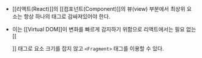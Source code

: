 - [[리액트(React)]]의 [[컴포넌트(Component)]]의 뷰(view) 부분에서 최상위 요소는 항상 하나의 태그로 감싸져있어야 한다.

- 이는 [[Virtual DOM]]이 변화를 빠르게 감지하기 위함으로 리액트에서는 필요 없는 [[<div>]] 태그로 요소 크기를 잡지 않고 `<Fragment>` 태그를 이용할 수 있다.